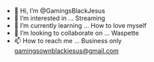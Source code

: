 - 👋 Hi, I’m @GamingsBlackJesus
- 👀 I’m interested in ... Streaming 
- 🌱 I’m currently learning ... How to love myself
- 💞️ I’m looking to collaborate on ... Waspette
- 📫 How to reach me ... Business only gamingsownblackjesus@gmail.com

<!---
GamingsBlackJesus/GamingsBlackJesus is a ✨ special ✨ repository because its `README.md` (this file) appears on your GitHub profile.
You can click the Preview link to take a look at your changes.
--->
